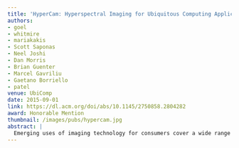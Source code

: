 ```yaml
---
title: 'HyperCam: Hyperspectral Imaging for Ubiquitous Computing Applications'
authors: 
- goel
- whitmire
- mariakakis
- Scott Saponas
- Neel Joshi
- Dan Morris
- Brian Guenter
- Marcel Gavriliu
- Gaetano Borriello
- patel
venue: UbiComp
date: 2015-09-01
link: https://dl.acm.org/doi/abs/10.1145/2750858.2804282
award: Honorable Mention
thumbnail: /images/pubs/hypercam.jpg
abstract: |
  Emerging uses of imaging technology for consumers cover a wide range of application areas from health to interaction techniques; however, typical cameras primarily transduce light from the visible spectrum into only three overlapping components of the spectrum: red, blue, and green. In contrast, hyperspectral imaging breaks down the electromagnetic spectrum into more narrow components and expands coverage beyond the visible spectrum. While hyperspectral imaging has proven useful as an industrial technology, its use as a sensing approach has been fragmented and largely neglected by the UbiComp community. We explore an approach to make hyperspectral imaging easier and bring it closer to the end-users. HyperCam provides a low-cost implementation of a multispectral camera and a software approach that automatically analyzes the scene and provides a user with an optimal set of images that try to capture the salient information of the scene. We present a number of use-cases that demonstrate HyperCam's usefulness and effectiveness.
---
```

